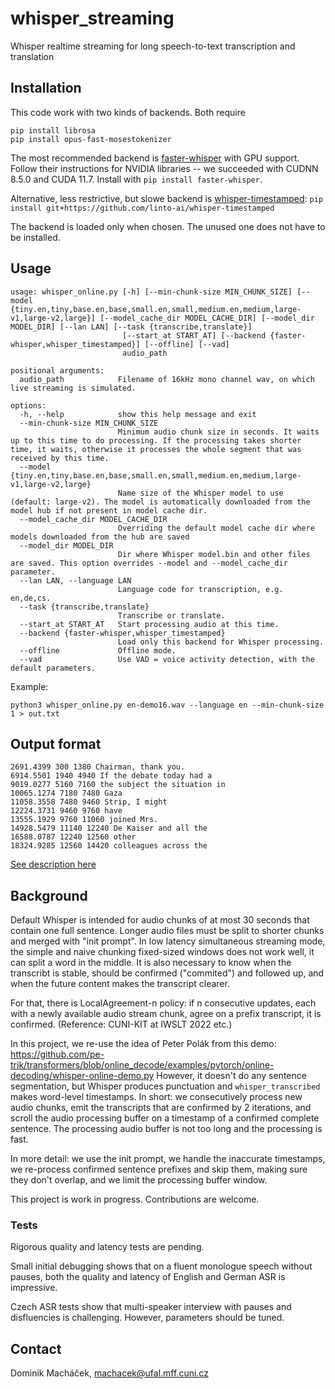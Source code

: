 # whisper_streaming
Whisper realtime streaming for long speech-to-text transcription and translation

## Installation

This code work with two kinds of backends. Both require

```
pip install librosa
pip install opus-fast-mosestokenizer
```

The most recommended backend is [faster-whisper](https://github.com/guillaumekln/faster-whisper) with GPU support. Follow their instructions for NVIDIA libraries -- we succeeded with CUDNN 8.5.0 and CUDA 11.7. Install with `pip install faster-whisper`.

Alternative, less restrictive, but slowe backend is [whisper-timestamped](https://github.com/linto-ai/whisper-timestamped): `pip install git+https://github.com/linto-ai/whisper-timestamped`

The backend is loaded only when chosen. The unused one does not have to be installed.

## Usage

```
usage: whisper_online.py [-h] [--min-chunk-size MIN_CHUNK_SIZE] [--model {tiny.en,tiny,base.en,base,small.en,small,medium.en,medium,large-v1,large-v2,large}] [--model_cache_dir MODEL_CACHE_DIR] [--model_dir MODEL_DIR] [--lan LAN] [--task {transcribe,translate}]
                         [--start_at START_AT] [--backend {faster-whisper,whisper_timestamped}] [--offline] [--vad]
                         audio_path

positional arguments:
  audio_path            Filename of 16kHz mono channel wav, on which live streaming is simulated.

options:
  -h, --help            show this help message and exit
  --min-chunk-size MIN_CHUNK_SIZE
                        Minimum audio chunk size in seconds. It waits up to this time to do processing. If the processing takes shorter time, it waits, otherwise it processes the whole segment that was received by this time.
  --model {tiny.en,tiny,base.en,base,small.en,small,medium.en,medium,large-v1,large-v2,large}
                        Name size of the Whisper model to use (default: large-v2). The model is automatically downloaded from the model hub if not present in model cache dir.
  --model_cache_dir MODEL_CACHE_DIR
                        Overriding the default model cache dir where models downloaded from the hub are saved
  --model_dir MODEL_DIR
                        Dir where Whisper model.bin and other files are saved. This option overrides --model and --model_cache_dir parameter.
  --lan LAN, --language LAN
                        Language code for transcription, e.g. en,de,cs.
  --task {transcribe,translate}
                        Transcribe or translate.
  --start_at START_AT   Start processing audio at this time.
  --backend {faster-whisper,whisper_timestamped}
                        Load only this backend for Whisper processing.
  --offline             Offline mode.
  --vad                 Use VAD = voice activity detection, with the default parameters. 
```

Example:

```
python3 whisper_online.py en-demo16.wav --language en --min-chunk-size 1 > out.txt
```

## Output format

```
2691.4399 300 1380 Chairman, thank you.
6914.5501 1940 4940 If the debate today had a
9019.0277 5160 7160 the subject the situation in
10065.1274 7180 7480 Gaza
11058.3558 7480 9460 Strip, I might
12224.3731 9460 9760 have
13555.1929 9760 11060 joined Mrs.
14928.5479 11140 12240 De Kaiser and all the
16588.0787 12240 12560 other
18324.9285 12560 14420 colleagues across the
```

[See description here](https://github.com/ufal/whisper_streaming/blob/d915d790a62d7be4e7392dde1480e7981eb142ae/whisper_online.py#L361)



## Background

Default Whisper is intended for audio chunks of at most 30 seconds that contain one full sentence. Longer audio files must be split to shorter chunks and merged with "init prompt". In low latency simultaneous streaming mode, the simple and naive chunking fixed-sized windows does not work well, it can split a word in the middle. It is also necessary to know when the transcribt is stable, should be confirmed ("commited") and followed up, and when the future content makes the transcript clearer. 

For that, there is LocalAgreement-n policy: if n consecutive updates, each with a newly available audio stream chunk, agree on a prefix transcript, it is confirmed. (Reference: CUNI-KIT at IWSLT 2022 etc.)

In this project, we re-use the idea of Peter Polák from this demo: https://github.com/pe-trik/transformers/blob/online_decode/examples/pytorch/online-decoding/whisper-online-demo.py However, it doesn't do any sentence segmentation, but Whisper produces punctuation and `whisper_transcribed` makes word-level timestamps. In short: we consecutively process new audio chunks, emit the transcripts that are confirmed by 2 iterations, and scroll the audio processing buffer on a timestamp of a confirmed complete sentence. The processing audio buffer is not too long and the processing is fast.

In more detail: we use the init prompt, we handle the inaccurate timestamps, we re-process confirmed sentence prefixes and skip them, making sure they don't overlap, and we limit the processing buffer window. 

This project is work in progress. Contributions are welcome.

### Tests

Rigorous quality and latency tests are pending.

Small initial debugging shows that on a fluent monologue speech without pauses, both the quality and latency of English and German ASR is impressive. 

Czech ASR tests show that multi-speaker interview with pauses and disfluencies is challenging. However, parameters should be tuned.

## Contact

Dominik Macháček, machacek@ufal.mff.cuni.cz



